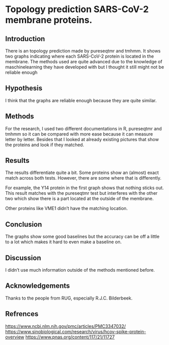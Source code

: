 # Topology prediction SARS-CoV-2 membrane proteins.

## Introduction

There is an topology prediction made by pureseqtmr and tmhmm. It shows two graphs indicating where each 
SARS-CoV-2 protein is located in the membrane. The methods used are quite advanced due to the knowledge of maschinelearning they have developed with but I thought it still might not be reliable enough

## Hypothesis

I think that the graphs are reliable enough because they are quite similar.


## Methods

For the research, I used two different documentations in R, pureseqtmr and tmhmm so it can be compared with more ease because it can measure letter by letter. Besides that I looked at already existing pictures that show the proteins and look if they matched.



## Results

The results differentiate quite a bit. Some proteins show an (almost) exact match across both tests.
However, there are some where that is differently. 

For example,  the Y14 protein in the first graph shows that nothing sticks out. This result matches with the  pureseqtmr test but interferes with the other two which show there is a part located at the outside of the membrane.

Other proteins like VME1 didn’t have the matching location.



## Conclusion

The graphs show some good baselines but the accuracy can be off a little to a lot which makes it hard to even make a baseline on.



## Discussion

I didn’t use much information outside of the methods mentioned before.




## Acknowledgements

Thanks to the people from RUG, especially R.J.C. Bilderbeek.



## Refrences

https://www.ncbi.nlm.nih.gov/pmc/articles/PMC3347032/
https://www.sinobiological.com/research/virus/hcov-spike-protein-overview
https://www.pnas.org/content/117/21/11727

